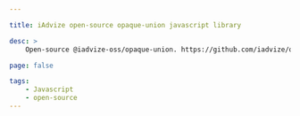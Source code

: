 ```yaml
---

title: iAdvize open-source opaque-union javascript library

desc: >
    Open-source @iadvize-oss/opaque-union. https://github.com/iadvize/opaque-union-library

page: false

tags:
    - Javascript
    - open-source
---
```


